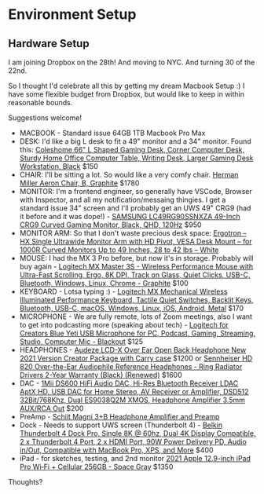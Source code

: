 # Environment Setup

## Hardware Setup

I am joining Dropbox on the 28th! And moving to NYC. And turning 30 of the 22nd.

So I thought I'd celebrate all this by getting my dream Macbook Setup :) I have some flexible budget from Dropbox, but would like to keep in within reasonable bounds.

Suggestions welcome!

* MACBOOK - Standard issue 64GB 1TB Macbook Pro Max
* DESK: I'd like a big L desk to fit a 49" monitor and a 34" monitor. Found this: [Coleshome 66" L Shaped Gaming Desk, Corner Computer Desk, Sturdy Home Office Computer Table, Writing Desk, Larger Gaming Desk Workstation, Black](https://www.amazon.com/dp/B07XNXJWLC/?coliid=I30COSV9XKATG1\&colid=VRMIVEV0N63G\&psc=1\&ref\_=lv\_ov\_lig\_dp\_it) $150
* CHAIR: I'll be sitting a lot. So would like a very comfy chair. [Herman Miller Aeron Chair, B, Graphite](https://www.amazon.com/hz/wishlist/ls/VRMIVEV0N63G/ref=nav\_wishlist\_lists\_2) $1780
* MONITOR: I'm a frontend engineer, so generally have VSCode, Browser with Inspector, and all my notification/messaing thingies. I get a standard issue 34" screen and I'll probably get an UWS 49" CRG9 (had it before and it was dope!) - [SAMSUNG LC49RG90SSNXZA 49-Inch CRG9 Curved Gaming Monitor, Black, QHD, 120Hz](https://www.amazon.com/dp/B07L9HCJ2V/?coliid=I2FLXW165VFVUY\&colid=VRMIVEV0N63G\&psc=1\&ref\_=lv\_ov\_lig\_dp\_it) $950
* MONITOR ARM: So that I don't waste precious desk space: [Ergotron – HX Single Ultrawide Monitor Arm with HD Pivot, VESA Desk Mount – for 1000R Curved Monitors Up to 49 Inches, 28 to 42 lbs – White](https://www.amazon.com/dp/B0959D7XDM/?coliid=ICSMO35DJ6DU5\&colid=VRMIVEV0N63G\&psc=1\&ref\_=lv\_ov\_lig\_dp\_it)
* MOUSE: I had the MX 3 Pro before, but now it's in storage. Probably will buy again - [Logitech MX Master 3S - Wireless Performance Mouse with Ultra-Fast Scrolling, Ergo, 8K DPI, Track on Glass, Quiet Clicks, USB-C, Bluetooth, Windows, Linux, Chrome - Graphite](https://www.amazon.com/dp/B09HM94VDS/?coliid=I35IDVH627TELD\&colid=VRMIVEV0N63G\&psc=1\&ref\_=lv\_ov\_lig\_dp\_it) $100
* KEYBOARD - Lotsa typing :) - [Logitech MX Mechanical Wireless Illuminated Performance Keyboard, Tactile Quiet Switches, Backlit Keys, Bluetooth, USB-C, macOS, Windows, Linux, iOS, Android, Metal](https://www.amazon.com/dp/B09LK1P1RD/?coliid=I28L1MWCMXKLSD\&colid=VRMIVEV0N63G\&psc=1\&ref\_=lv\_ov\_lig\_dp\_it) $170
* MICROPHONE - We are fully remote, lots of Zoom meetings, also I want to get into podcasting more (speaking about tech) - [Logitech for Creators Blue Yeti USB Microphone for PC, Podcast, Gaming, Streaming, Studio, Computer Mic - Blackout](https://www.amazon.com/dp/B00N1YPXW2/?coliid=IB73OXMS9PIHR\&colid=VRMIVEV0N63G\&psc=1\&ref\_=lv\_ov\_lig\_dp\_it) $125
* HEADPHONES - [Audeze LCD-X Over Ear Open Back Headphone New 2021 Version Creator Package with Carry case](https://www.amazon.com/dp/B08ZR34S9T/?coliid=I2KFCL9J2M8WGD\&colid=VRMIVEV0N63G\&psc=1\&ref\_=lv\_ov\_lig\_dp\_it) $1200 or [Sennheiser HD 820 Over-the-Ear Audiophile Reference Headphones - Ring Radiator Drivers 2-Year Warranty (Black) (Renewed)](https://www.amazon.com/dp/B08S55KMXY/?coliid=I2T0B16GTZC5CX\&colid=VRMIVEV0N63G\&psc=1\&ref\_=lv\_ov\_lig\_dp\_it) $1600
* DAC - [1Mii DS600 HiFi Audio DAC, Hi-Res Bluetooth Receiver LDAC AptX HD, USB DAC for Home Stereo, AV Receiver or Amplifier, DSD512 32Bit/768Khz, Dual ES9038Q2M XMOS, Headphone Amplifier 3.5mm AUX/RCA Out](https://www.amazon.com/dp/B08H4V1XRD/?coliid=I378EU9WOXRE26\&colid=VRMIVEV0N63G\&psc=1\&ref\_=lv\_ov\_lig\_dp\_it) $200
* PreAmp - [Schiit Magni 3+B Headphone Amplifier and Preamp](https://www.amazon.com/dp/B09BX3W88N/?coliid=I3OA5OBCXD91TE\&colid=VRMIVEV0N63G\&psc=1\&ref\_=lv\_ov\_lig\_dp\_it)
* Dock - Needs to support UWS screen (Thunderbolt 4) - [Belkin Thunderbolt 4 Dock Pro, Single 8K @ 60hz, Dual 4K Display Compatible, 2 x Thunderbolt 4 Port, 2 x HDMI Port, 90W Power Delivery PD, Audio in/Out, Compatible with MacBook Pro, XPS, and More](https://www.amazon.com/Belkin-Thunderbolt-Display-Compatible-Delivery/dp/B09MG5GJQL/ref=sr\_1\_1\_sspa?crid=42O44SPEQLRR\&keywords=5%2C120+x+1%2C440+dock+thunderbolt+4\&qid=1655821701\&sprefix=5%2C120+x+1%2C440+dock+thunderbolt+4%2Caps%2C109\&sr=8-1-spons\&psc=1\&spLa=ZW5jcnlwdGVkUXVhbGlmaWVyPUEyVDE5VVRLVENTU0wmZW5jcnlwdGVkSWQ9QTEwMTM0NTExU1I4VEZIUDc2T0RNJmVuY3J5cHRlZEFkSWQ9QTA3NTA5NTkxVTdXMVFEM0RYWFJOJndpZGdldE5hbWU9c3BfYXRmJmFjdGlvbj1jbGlja1JlZGlyZWN0JmRvTm90TG9nQ2xpY2s9dHJ1ZQ==) $400
* iPad - for sketches, testing, and 2nd monitor [2021 Apple 12.9-inch iPad Pro Wi‑Fi + Cellular 256GB - Space Gray](https://www.amazon.com/dp/B0932BB1BX/?coliid=I1P0UX84HTY4FK\&colid=VRMIVEV0N63G\&psc=1\&ref\_=lv\_ov\_lig\_dp\_it) $1350

Thoughts?
